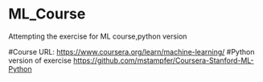 # ML_Course
Attempting the exercise for ML course,python version 

#Course URL:
https://www.coursera.org/learn/machine-learning/
#Python version of exercise
https://github.com/mstampfer/Coursera-Stanford-ML-Python
